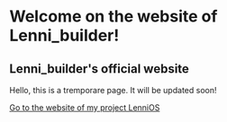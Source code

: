 # Welcome on the website of Lenni_builder!
## Lenni_builder's official website

Hello, this is a tremporare page. It will be updated soon!

[Go to the website of my project LenniOS](http://lenni-builder.github.io/LenniOS/)

